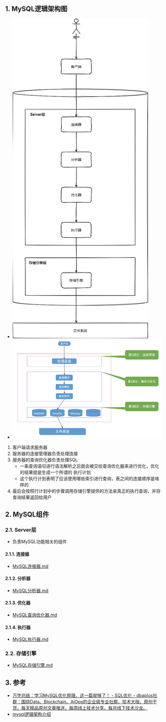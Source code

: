 ## 1. MySQL逻辑架构图
- ![MySQL逻辑架构](https://raw.githubusercontent.com/TDoct/images/master/1626576661_20210717234718525_26845.png)
- ![](https://raw.githubusercontent.com/TDoct/images/master/1620138274_20210504222430738_20268.png)
1. 客户端请求服务器
2. 服务器的连接管理器负责处理连接
3. 服务器的查询优化器负责处理SQL
    -  一条查询语句进行语法解析之后就会被交给查询优化器来进行优化，优化的结果就是生成一个所谓的 执行计划 
    - 这个执行计划表明了应该使用哪些索引进行查询，表之间的连接顺序是啥样的
4. 最后会按照行计划中的步骤调用存储引擎提供的方法来真正的执行查询，并将查询结果返回给用户
## 2. MySQL组件
### 2.1. Server层
- 负责MySQL功能相关的组件
#### 2.1.1. 连接器
- [MySQL连接器.md](MySQL连接器.md)
#### 2.1.2. 分析器
- [MySQL分析器.md](MySQL分析器.md)
#### 2.1.3. 优化器
- [MySQL查询优化器.md](MySQL查询优化器.md)
#### 2.1.4. 执行器
- [MySQL执行器.md](MySQL执行器.md)
### 2.2. 存储引擎
- [MySQL存储引擎.md](MySQL存储引擎.md)

## 3. 参考
- [万字总结：学习MySQL优化原理，这一篇就够了！ \- SQL优化 \- dbaplus社群：围绕Data、Blockchain、AiOps的企业级专业社群。技术大咖、原创干货，每天精品原创文章推送，每周线上技术分享，每月线下技术沙龙。](https://dbaplus.cn/news-155-1531-1.html)
- [mysql逻辑架构介绍](https://juejin.cn/post/6844904165274025992)